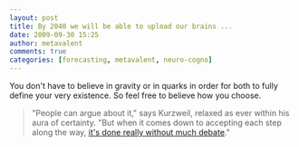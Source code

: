 ```yaml
---
layout: post
title: By 2040 we will be able to upload our brains ...
date: 2009-09-30 15:25
author: metavalent
comments: true
categories: [forecasting, metavalent, neuro-cogno]
---
```

You don't have to believe in gravity or in quarks in order for both to fully define your very existence. So feel free to believe how you choose.<blockquote>"People can argue about it," says Kurzweil, relaxed as ever within his aura of certainty. "But when it comes down to accepting each step along the way, <a href="http://www.independent.co.uk/news/science/by-2040-you-will-be-able-to-upload-your-brain-1792555.html">it's done really without much debate</a>." </blockquote>


